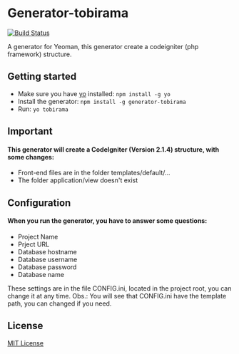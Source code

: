 # Generator-tobirama
[![Build Status](https://secure.travis-ci.org/tisvasconcelos/generator-tobirama.png?branch=master)](https://travis-ci.org/tisvasconcelos/generator-tobirama)

A generator for Yeoman, this generator create a codeigniter (php framework) structure.

## Getting started
- Make sure you have [yo](https://github.com/yeoman/yo) installed:
    `npm install -g yo`
- Install the generator: `npm install -g generator-tobirama`
- Run: `yo tobirama`

## Important

#### This generator will create a CodeIgniter (Version 2.1.4) structure, with some changes:

- Front-end files are in the folder templates/default/...
- The folder application/view doesn't exist

## Configuration

#### When you run the generator, you have to answer some questions:

- Project Name
- Prject URL
- Database hostname
- Database username
- Database password
- Database name

These settings are in the file CONFIG.ini, located in the project root, you can change it at any time.
Obs.: You will see that CONFIG.ini have the template path, you can changed if you need.

## License
[MIT License](http://en.wikipedia.org/wiki/MIT_License)
